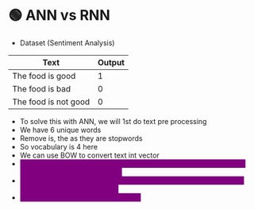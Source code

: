 # 🟢 ANN vs RNN

* Dataset (Sentiment Analysis)

| Text                 | Output |
| -------------------- | ------ |
| The food is good     | 1      |
| The food is bad      | 0      |
| The food is not good | 0      |

* To solve this with ANN, we will 1st do text pre processing
* We have 6 unique words&#x20;
* Remove is, the as they are stopwords
* So vocabulary is 4 here
* We can use BOW to convert text int vector
* <mark style="color:purple;background-color:purple;">**Since this is text data, sequence information is important, but after encoding the order will be lost**</mark>
* <mark style="color:purple;background-color:purple;">**Whenever we work with text data, it is always a good idea to give 1 word at a time to the network**</mark>
* <mark style="color:purple;background-color:purple;">**So for this we use will be using RNN**</mark>
